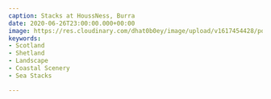 ```yaml
---
caption: Stacks at HoussNess, Burra
date: 2020-06-26T23:00:00.000+00:00
image: https://res.cloudinary.com/dhat0b0ey/image/upload/v1617454428/portfolio/latestimages/_DSF4759_lilpbi.jpg
keywords:
- Scotland
- Shetland
- Landscape
- Coastal Scenery
- Sea Stacks

---
```

